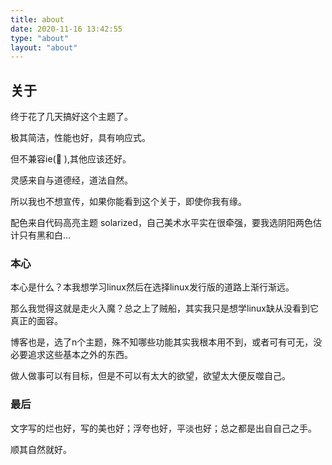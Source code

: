 ```yaml
---
title: about
date: 2020-11-16 13:42:55
type: "about"
layout: "about"
---
```


## 关于

终于花了几天搞好这个主题了。

极其简洁，性能也好，具有响应式。

但不兼容ie(👻 ),其他应该还好。

灵感来自与道德经，道法自然。

所以我也不想宣传，如果你能看到这个关于，即使你我有缘。

配色来自代码高亮主题 solarized，自己美术水平实在很牵强，要我选阴阳两色估计只有黑和白...
### 本心

本心是什么？本我想学习linux然后在选择linux发行版的道路上渐行渐远。

那么我觉得这就是走火入魔？总之上了贼船，其实我只是想学linux缺从没看到它真正的面容。

博客也是，选了n个主题，殊不知哪些功能其实我根本用不到，或者可有可无，没必要追求这些基本之外的东西。

做人做事可以有目标，但是不可以有太大的欲望，欲望太大便反噬自己。

### 最后

文字写的烂也好，写的美也好；浮夸也好，平淡也好；总之都是出自自己之手。

顺其自然就好。



